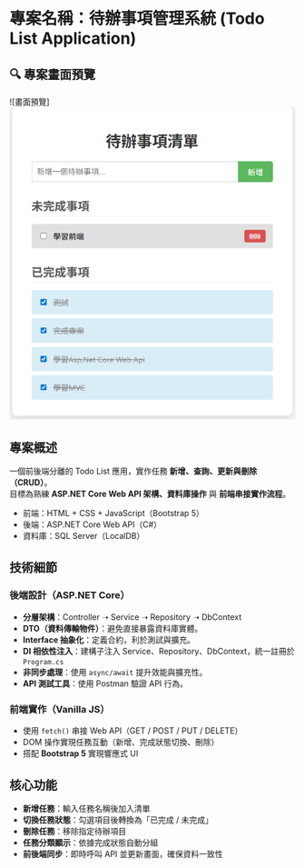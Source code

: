 # 專案名稱：待辦事項管理系統 (Todo List Application)

## 🔍 專案畫面預覽

![畫面預覽]<img src="./images/todolist.png" alt="代辦事項畫面" width="600" />

## 專案概述

一個前後端分離的 Todo List 應用，實作任務 **新增、查詢、更新與刪除（CRUD）**。  
目標為熟練 **ASP.NET Core Web API 架構、資料庫操作** 與 **前端串接實作流程**。

- 前端：HTML + CSS + JavaScript（Bootstrap 5）
- 後端：ASP.NET Core Web API（C#）
- 資料庫：SQL Server（LocalDB）

## 技術細節

### 後端設計（ASP.NET Core）

- **分層架構**：Controller ➝ Service ➝ Repository ➝ DbContext
- **DTO（資料傳輸物件）**：避免直接暴露資料庫實體。
- **Interface 抽象化**：定義合約，利於測試與擴充。
- **DI 相依性注入**：建構子注入 Service、Repository、DbContext，統一註冊於 `Program.cs`
- **非同步處理**：使用 `async/await` 提升效能與擴充性。
- **API 測試工具**：使用 Postman 驗證 API 行為。

### 前端實作（Vanilla JS）

- 使用 `fetch()` 串接 Web API（GET / POST / PUT / DELETE）
- DOM 操作實現任務互動（新增、完成狀態切換、刪除）
- 搭配 **Bootstrap 5** 實現響應式 UI

## 核心功能

- **新增任務**：輸入任務名稱後加入清單
- **切換任務狀態**：勾選項目後轉換為「已完成 / 未完成」
- **刪除任務**：移除指定待辦項目
- **任務分類顯示**：依據完成狀態自動分組
- **前後端同步**：即時呼叫 API 並更新畫面，確保資料一致性
